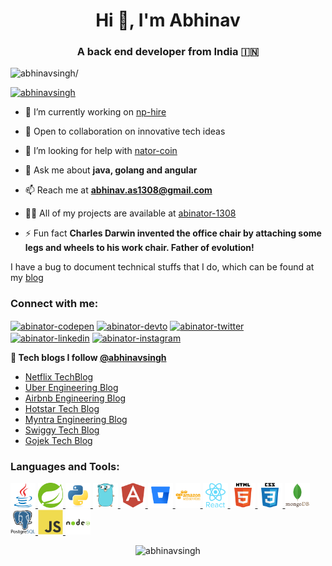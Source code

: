 <h1 align="center">Hi 👋, I'm Abhinav</h1>

<h3 align="center">A back end developer from India 🇮🇳</h3>
<p align="left"> <img src=https://komarev.com/ghpvc/?username=abinator-1308 alt=abhinavsingh/> </p>

<p align="left"> <a href="https://twitter.com/bot_pragmatic" target="blank"><img src="https://img.shields.io/twitter/follow/abhinavsingh?logo=twitter&style=for-the-badge" alt="abhinavsingh" /></a> </p>


- 🔭 I’m currently working on [np-hire](https://github.com/abinator-1308/nphire)

- 👯 Open to collaboration on innovative tech ideas

- 🤔 I’m looking for help with [nator-coin](https://github.com/abinator-1308/natorCoin)

- 💬 Ask me about **java, golang and angular**

- 📫 Reach me at **abhinav.as1308@gmail.com**

- 👨‍💻 All of my projects are available at [abinator-1308](https://abinator-1308.github.io/portfolio/)

- ⚡ Fun fact **Charles Darwin invented the office chair by attaching some legs and wheels to his work chair. Father of evolution!**

I have a bug to document technical stuffs that I do, which can be found at my [blog](https://medium.com/@abinator-1308)

<h3 align="left">Connect with me:</h3>
<p align="left">
<a href="https://codepen.io/abinator-1308" target="blank"><img align="center" src="https://cdn.jsdelivr.net/npm/simple-icons@3.0.1/icons/codepen.svg" alt="abinator-codepen" height="30" width="40" /></a>
<a href="https://dev.to/abinator_1308" target="blank"><img align="center" src="https://cdn.jsdelivr.net/npm/simple-icons@3.0.1/icons/dev-dot-to.svg" alt="abinator-devto" height="30" width="40" /></a>
<a href="https://twitter.com/bot_pragmatic" target="blank"><img align="center" src="https://cdn.jsdelivr.net/npm/simple-icons@3.0.1/icons/twitter.svg" alt="abinator-twitter" height="30" width="40" /></a>
<a href="https://www.linkedin.com/in/abinator-1308/" target="blank"><img align="center" src="https://cdn.jsdelivr.net/npm/simple-icons@3.0.1/icons/linkedin.svg" alt="abinator-linkedin" height="30" width="40" /></a>
<a href="https://www.instagram.com/abinator_1308/" target="blank"><img align="center" src="https://cdn.jsdelivr.net/npm/simple-icons@3.0.1/icons/instagram.svg" alt="abinator-instagram" height="30" width="40" /></a>
</p>

**📕 Tech blogs I follow [@abhinavsingh](https://dev.to/abinator_1308)**
<!-- BLOG-POST-LIST:START -->
- [Netflix TechBlog](https://netflixtechblog.com/)
- [Uber Engineering Blog](https://eng.uber.com/)
- [Airbnb Engineering Blog](https://medium.com/airbnb-engineering/airbnb-engineering-infrastructure/home)
- [Hotstar Tech Blog](https://blog.hotstar.com/)
- [Myntra Engineering Blog](https://medium.com/myntra-engineering)
- [Swiggy Tech Blog](https://bytes.swiggy.com/)
- [Gojek Tech Blog](https://www.gojek.io/blog)
<!-- BLOG-POST-LIST:END -->

<h3 align="left">Languages and Tools:</h3>
<p align="left">
  <a href="https://www.java.com/en/" target="_blank"> <img src="https://raw.githubusercontent.com/devicons/devicon/master/icons/java/java-original.svg" alt="java" width="40" height="40"/> </a>
  <a href="https://spring.io/projects/spring-boot" target="_blank"> <img src="https://raw.githubusercontent.com/devicons/devicon/master/icons/spring/spring-original.svg" alt="spring boot" width="40" height="40"/> </a>
  <a href="https://www.python.org" target="_blank"> <img src="https://raw.githubusercontent.com/devicons/devicon/master/icons/python/python-original.svg" alt="python" width="40" height="40"/> </a>
  <a href="https://golang.org/" target="_blank"> <img src="https://raw.githubusercontent.com/devicons/devicon/master/icons/go/go-original.svg" alt="go" width="40" height="40"/> </a>
  <a href="https://angular.io/" target="_blank"> <img src="https://raw.githubusercontent.com/devicons/devicon/master/icons/angularjs/angularjs-plain.svg" alt="angular" width="40" height="40"/> </a>
  <a href="https://bitbucket.org/" target="_blank"> <img src="https://raw.githubusercontent.com/devicons/devicon/master/icons/bitbucket/bitbucket-original.svg" alt="bitbucket" width="40" height="40"/> </a>
  <a href="https://aws.amazon.com/free/?trk=ps_a134p000003yhlXAAQ&trkCampaign=acq_paid_search_brand&sc_channel=ps&sc_campaign=acquisition_IN&sc_publisher=google&sc_category=core-main&sc_country=IN&sc_geo=APAC&sc_outcome=Acquisition&sc_detail=aws&sc_content=Brand_Core_aws_e&sc_matchtype=e&sc_segment=453325184782&sc_medium=ACQ-P|PS-GO|Brand|Desktop|SU|Core-Main|Core|IN|EN|Text&s_kwcid=AL!4422!3!453325184782!e!!g!!aws&ef_id=Cj0KCQjw5PGFBhC2ARIsAIFIMNdYQ6fHt9voqZ7n7BZ42zpxJpHDvpLzYwDf8zzlKJyVhgOEoyw_dzQaAiVKEALw_wcB:G:s&s_kwcid=AL!4422!3!453325184782!e!!g!!aws&all-free-tier.sort-by=item.additionalFields.SortRank&all-free-tier.sort-order=asc&awsf.Free%20Tier%20Types=*all&awsf.Free%20Tier%20Categories=*all" target="_blank"> <img src="https://raw.githubusercontent.com/devicons/devicon/master/icons/amazonwebservices/amazonwebservices-plain-wordmark.svg" alt="aws" width="40" height="40"/> </a>
  <a href="https://reactjs.org/" target="_blank"> <img src="https://raw.githubusercontent.com/devicons/devicon/master/icons/react/react-original-wordmark.svg" alt="react" width="40" height="40"/> </a>
    <a href="https://www.w3.org/html/" target="_blank"> <img src="https://raw.githubusercontent.com/devicons/devicon/master/icons/html5/html5-original-wordmark.svg" alt="html5" width="40" height="40"/> </a>
    <a href="https://www.w3schools.com/css/" target="_blank"> <img src="https://raw.githubusercontent.com/devicons/devicon/master/icons/css3/css3-original-wordmark.svg" alt="css3" width="40" height="40"/> </a>
  <a href="https://www.mongodb.com/" target="_blank"> <img src="https://raw.githubusercontent.com/devicons/devicon/master/icons/mongodb/mongodb-original-wordmark.svg" alt="mongodb" width="40" height="40"/> </a>
    <a href="https://www.postgresql.org" target="_blank"> <img src="https://raw.githubusercontent.com/devicons/devicon/master/icons/postgresql/postgresql-original-wordmark.svg" alt="postgresql" width="40" height="40"/> </a>
    <a href="https://developer.mozilla.org/en-US/docs/Web/JavaScript" target="_blank"> <img src="https://raw.githubusercontent.com/devicons/devicon/master/icons/javascript/javascript-original.svg" alt="javascript" width="40" height="40"/> </a>
      <a href="https://nodejs.org" target="_blank"> <img src="https://raw.githubusercontent.com/devicons/devicon/master/icons/nodejs/nodejs-original-wordmark.svg" alt="nodejs" width="40" height="40"/> </a>
    </p>


<p align="center"> <img src=https://github-readme-stats.vercel.app/api?username=abinator-1308&show_icons=true alt=abhinavsingh /> </p>
